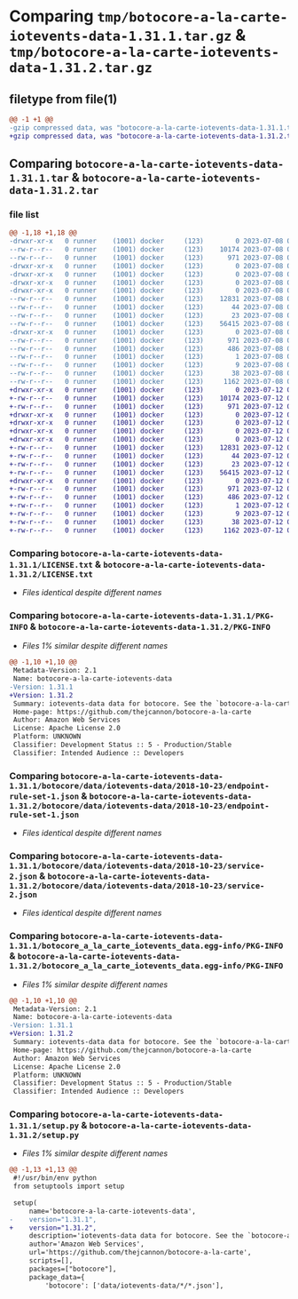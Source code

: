 # Comparing `tmp/botocore-a-la-carte-iotevents-data-1.31.1.tar.gz` & `tmp/botocore-a-la-carte-iotevents-data-1.31.2.tar.gz`

## filetype from file(1)

```diff
@@ -1 +1 @@
-gzip compressed data, was "botocore-a-la-carte-iotevents-data-1.31.1.tar", last modified: Sat Jul  8 01:42:22 2023, max compression
+gzip compressed data, was "botocore-a-la-carte-iotevents-data-1.31.2.tar", last modified: Wed Jul 12 01:44:36 2023, max compression
```

## Comparing `botocore-a-la-carte-iotevents-data-1.31.1.tar` & `botocore-a-la-carte-iotevents-data-1.31.2.tar`

### file list

```diff
@@ -1,18 +1,18 @@
-drwxr-xr-x   0 runner    (1001) docker     (123)        0 2023-07-08 01:42:22.474666 botocore-a-la-carte-iotevents-data-1.31.1/
--rw-r--r--   0 runner    (1001) docker     (123)    10174 2023-07-08 01:42:22.000000 botocore-a-la-carte-iotevents-data-1.31.1/LICENSE.txt
--rw-r--r--   0 runner    (1001) docker     (123)      971 2023-07-08 01:42:22.474666 botocore-a-la-carte-iotevents-data-1.31.1/PKG-INFO
-drwxr-xr-x   0 runner    (1001) docker     (123)        0 2023-07-08 01:42:22.474666 botocore-a-la-carte-iotevents-data-1.31.1/botocore/
-drwxr-xr-x   0 runner    (1001) docker     (123)        0 2023-07-08 01:42:22.474666 botocore-a-la-carte-iotevents-data-1.31.1/botocore/data/
-drwxr-xr-x   0 runner    (1001) docker     (123)        0 2023-07-08 01:42:22.474666 botocore-a-la-carte-iotevents-data-1.31.1/botocore/data/iotevents-data/
-drwxr-xr-x   0 runner    (1001) docker     (123)        0 2023-07-08 01:42:22.474666 botocore-a-la-carte-iotevents-data-1.31.1/botocore/data/iotevents-data/2018-10-23/
--rw-r--r--   0 runner    (1001) docker     (123)    12831 2023-07-08 01:41:59.000000 botocore-a-la-carte-iotevents-data-1.31.1/botocore/data/iotevents-data/2018-10-23/endpoint-rule-set-1.json
--rw-r--r--   0 runner    (1001) docker     (123)       44 2023-07-08 01:41:59.000000 botocore-a-la-carte-iotevents-data-1.31.1/botocore/data/iotevents-data/2018-10-23/examples-1.json
--rw-r--r--   0 runner    (1001) docker     (123)       23 2023-07-08 01:41:59.000000 botocore-a-la-carte-iotevents-data-1.31.1/botocore/data/iotevents-data/2018-10-23/paginators-1.json
--rw-r--r--   0 runner    (1001) docker     (123)    56415 2023-07-08 01:41:59.000000 botocore-a-la-carte-iotevents-data-1.31.1/botocore/data/iotevents-data/2018-10-23/service-2.json
-drwxr-xr-x   0 runner    (1001) docker     (123)        0 2023-07-08 01:42:22.474666 botocore-a-la-carte-iotevents-data-1.31.1/botocore_a_la_carte_iotevents_data.egg-info/
--rw-r--r--   0 runner    (1001) docker     (123)      971 2023-07-08 01:42:22.000000 botocore-a-la-carte-iotevents-data-1.31.1/botocore_a_la_carte_iotevents_data.egg-info/PKG-INFO
--rw-r--r--   0 runner    (1001) docker     (123)      486 2023-07-08 01:42:22.000000 botocore-a-la-carte-iotevents-data-1.31.1/botocore_a_la_carte_iotevents_data.egg-info/SOURCES.txt
--rw-r--r--   0 runner    (1001) docker     (123)        1 2023-07-08 01:42:22.000000 botocore-a-la-carte-iotevents-data-1.31.1/botocore_a_la_carte_iotevents_data.egg-info/dependency_links.txt
--rw-r--r--   0 runner    (1001) docker     (123)        9 2023-07-08 01:42:22.000000 botocore-a-la-carte-iotevents-data-1.31.1/botocore_a_la_carte_iotevents_data.egg-info/top_level.txt
--rw-r--r--   0 runner    (1001) docker     (123)       38 2023-07-08 01:42:22.474666 botocore-a-la-carte-iotevents-data-1.31.1/setup.cfg
--rw-r--r--   0 runner    (1001) docker     (123)     1162 2023-07-08 01:42:22.000000 botocore-a-la-carte-iotevents-data-1.31.1/setup.py
+drwxr-xr-x   0 runner    (1001) docker     (123)        0 2023-07-12 01:44:36.383247 botocore-a-la-carte-iotevents-data-1.31.2/
+-rw-r--r--   0 runner    (1001) docker     (123)    10174 2023-07-12 01:44:36.000000 botocore-a-la-carte-iotevents-data-1.31.2/LICENSE.txt
+-rw-r--r--   0 runner    (1001) docker     (123)      971 2023-07-12 01:44:36.383247 botocore-a-la-carte-iotevents-data-1.31.2/PKG-INFO
+drwxr-xr-x   0 runner    (1001) docker     (123)        0 2023-07-12 01:44:36.383247 botocore-a-la-carte-iotevents-data-1.31.2/botocore/
+drwxr-xr-x   0 runner    (1001) docker     (123)        0 2023-07-12 01:44:36.383247 botocore-a-la-carte-iotevents-data-1.31.2/botocore/data/
+drwxr-xr-x   0 runner    (1001) docker     (123)        0 2023-07-12 01:44:36.383247 botocore-a-la-carte-iotevents-data-1.31.2/botocore/data/iotevents-data/
+drwxr-xr-x   0 runner    (1001) docker     (123)        0 2023-07-12 01:44:36.383247 botocore-a-la-carte-iotevents-data-1.31.2/botocore/data/iotevents-data/2018-10-23/
+-rw-r--r--   0 runner    (1001) docker     (123)    12831 2023-07-12 01:44:12.000000 botocore-a-la-carte-iotevents-data-1.31.2/botocore/data/iotevents-data/2018-10-23/endpoint-rule-set-1.json
+-rw-r--r--   0 runner    (1001) docker     (123)       44 2023-07-12 01:44:12.000000 botocore-a-la-carte-iotevents-data-1.31.2/botocore/data/iotevents-data/2018-10-23/examples-1.json
+-rw-r--r--   0 runner    (1001) docker     (123)       23 2023-07-12 01:44:12.000000 botocore-a-la-carte-iotevents-data-1.31.2/botocore/data/iotevents-data/2018-10-23/paginators-1.json
+-rw-r--r--   0 runner    (1001) docker     (123)    56415 2023-07-12 01:44:12.000000 botocore-a-la-carte-iotevents-data-1.31.2/botocore/data/iotevents-data/2018-10-23/service-2.json
+drwxr-xr-x   0 runner    (1001) docker     (123)        0 2023-07-12 01:44:36.383247 botocore-a-la-carte-iotevents-data-1.31.2/botocore_a_la_carte_iotevents_data.egg-info/
+-rw-r--r--   0 runner    (1001) docker     (123)      971 2023-07-12 01:44:36.000000 botocore-a-la-carte-iotevents-data-1.31.2/botocore_a_la_carte_iotevents_data.egg-info/PKG-INFO
+-rw-r--r--   0 runner    (1001) docker     (123)      486 2023-07-12 01:44:36.000000 botocore-a-la-carte-iotevents-data-1.31.2/botocore_a_la_carte_iotevents_data.egg-info/SOURCES.txt
+-rw-r--r--   0 runner    (1001) docker     (123)        1 2023-07-12 01:44:36.000000 botocore-a-la-carte-iotevents-data-1.31.2/botocore_a_la_carte_iotevents_data.egg-info/dependency_links.txt
+-rw-r--r--   0 runner    (1001) docker     (123)        9 2023-07-12 01:44:36.000000 botocore-a-la-carte-iotevents-data-1.31.2/botocore_a_la_carte_iotevents_data.egg-info/top_level.txt
+-rw-r--r--   0 runner    (1001) docker     (123)       38 2023-07-12 01:44:36.383247 botocore-a-la-carte-iotevents-data-1.31.2/setup.cfg
+-rw-r--r--   0 runner    (1001) docker     (123)     1162 2023-07-12 01:44:36.000000 botocore-a-la-carte-iotevents-data-1.31.2/setup.py
```

### Comparing `botocore-a-la-carte-iotevents-data-1.31.1/LICENSE.txt` & `botocore-a-la-carte-iotevents-data-1.31.2/LICENSE.txt`

 * *Files identical despite different names*

### Comparing `botocore-a-la-carte-iotevents-data-1.31.1/PKG-INFO` & `botocore-a-la-carte-iotevents-data-1.31.2/PKG-INFO`

 * *Files 1% similar despite different names*

```diff
@@ -1,10 +1,10 @@
 Metadata-Version: 2.1
 Name: botocore-a-la-carte-iotevents-data
-Version: 1.31.1
+Version: 1.31.2
 Summary: iotevents-data data for botocore. See the `botocore-a-la-carte` package for more info.
 Home-page: https://github.com/thejcannon/botocore-a-la-carte
 Author: Amazon Web Services
 License: Apache License 2.0
 Platform: UNKNOWN
 Classifier: Development Status :: 5 - Production/Stable
 Classifier: Intended Audience :: Developers
```

### Comparing `botocore-a-la-carte-iotevents-data-1.31.1/botocore/data/iotevents-data/2018-10-23/endpoint-rule-set-1.json` & `botocore-a-la-carte-iotevents-data-1.31.2/botocore/data/iotevents-data/2018-10-23/endpoint-rule-set-1.json`

 * *Files identical despite different names*

### Comparing `botocore-a-la-carte-iotevents-data-1.31.1/botocore/data/iotevents-data/2018-10-23/service-2.json` & `botocore-a-la-carte-iotevents-data-1.31.2/botocore/data/iotevents-data/2018-10-23/service-2.json`

 * *Files identical despite different names*

### Comparing `botocore-a-la-carte-iotevents-data-1.31.1/botocore_a_la_carte_iotevents_data.egg-info/PKG-INFO` & `botocore-a-la-carte-iotevents-data-1.31.2/botocore_a_la_carte_iotevents_data.egg-info/PKG-INFO`

 * *Files 1% similar despite different names*

```diff
@@ -1,10 +1,10 @@
 Metadata-Version: 2.1
 Name: botocore-a-la-carte-iotevents-data
-Version: 1.31.1
+Version: 1.31.2
 Summary: iotevents-data data for botocore. See the `botocore-a-la-carte` package for more info.
 Home-page: https://github.com/thejcannon/botocore-a-la-carte
 Author: Amazon Web Services
 License: Apache License 2.0
 Platform: UNKNOWN
 Classifier: Development Status :: 5 - Production/Stable
 Classifier: Intended Audience :: Developers
```

### Comparing `botocore-a-la-carte-iotevents-data-1.31.1/setup.py` & `botocore-a-la-carte-iotevents-data-1.31.2/setup.py`

 * *Files 1% similar despite different names*

```diff
@@ -1,13 +1,13 @@
 #!/usr/bin/env python
 from setuptools import setup
 
 setup(
     name='botocore-a-la-carte-iotevents-data',
-    version="1.31.1",
+    version="1.31.2",
     description='iotevents-data data for botocore. See the `botocore-a-la-carte` package for more info.',
     author='Amazon Web Services',
     url='https://github.com/thejcannon/botocore-a-la-carte',
     scripts=[],
     packages=["botocore"],
     package_data={
         'botocore': ['data/iotevents-data/*/*.json'],
```

